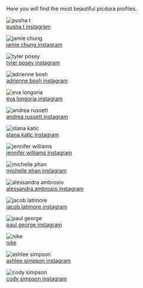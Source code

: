 Here you will find the most beautiful picdora profiles.
 
<img src="https://scontent.cdninstagram.com/t51.2885-15/s640x640/sh0.08/e35/14374107_160223184428517_8173314165763473408_n.jpg?ig_cache_key=MTM0Njc3MzY5MDI0Nzc5OTgyMQ%3D%3D.2" alt="pusha t"><br />
<a href="https://www.picdora.com/instagram/kingpush">pusha t instagram</a>

<img src="https://scontent.cdninstagram.com/t51.2885-15/s640x640/sh0.08/e35/14350939_307132082984281_2718245330888949760_n.jpg?ig_cache_key=MTM0ODI4MjcwMzk3MTk1NDE5OQ%3D%3D.2.l" alt="jamie chung"><br />
<a href="https://www.picdora.com/instagram/jamiejchung">jamie chung instagram</a>

<img src="https://scontent.cdninstagram.com/t51.2885-15/s640x640/sh0.08/e35/13739467_1753098911605913_1480695818_n.jpg?ig_cache_key=MTMxMjY1MzY5NjIzMjgzNTc5Nw%3D%3D.2" alt="tyler posey"><br />
<a href="https://www.picdora.com/instagram/tylerposey58">tyler posey instagram</a>

<img src="https://scontent.cdninstagram.com/t51.2885-19/s320x320/12407406_178492249173884_1646162788_a.jpg" alt="adrienne bosh"><br />
<a href="https://www.picdora.com/instagram/mrsadriennebosh">adrienne bosh instagram</a>

<img src="https://scontent.cdninstagram.com/t51.2885-19/s320x320/13181273_882288761881576_1952442881_a.jpg" alt="eva longoria"><br />
<a href="https://www.picdora.com/instagram/evalongoria">eva longoria instagram</a>

<img src="https://scontent.cdninstagram.com/t51.2885-15/s640x640/sh0.08/e35/14718229_1120483304708070_2243544835002728448_n.jpg?ig_cache_key=MTM2MDU0MDcwMzA3MTkxNjM4NA%3D%3D.2.l" alt="andrea russett"><br />
<a href="https://www.picdora.com/instagram/andrearussett">andrea russett instagram</a>

<img src="https://igcdn-photos-b-a.akamaihd.net/hphotos-ak-xfa1/t51.2885-19/s320x320/12750085_196377234059657_714389659_a.jpg" alt="stana katic"><br />
<a href="https://www.picdora.com/instagram/drstanakatic">stana katic instagram</a>

<img src="https://scontent.cdninstagram.com/t51.2885-15/s640x640/sh0.08/e35/c0.46.972.972/14717630_118464088628727_8539804871887421440_n.jpg?ig_cache_key=MTM2OTI5OTU2Mjg4ODIyOTI5Mg%3D%3D.2.c" alt="jennifer williams"><br />
<a href="https://www.picdora.com/instagram/jenniferwilliams">jennifer williams instagram</a>

<img src="https://scontent.cdninstagram.com/t51.2885-19/s320x320/13694512_1774416209508145_1173050468_a.jpg" alt="michelle phan"><br />
<a href="https://www.picdora.com/instagram/michellephan">michelle phan instagram</a>

<img src="https://scontent.cdninstagram.com/t51.2885-19/s320x320/11259795_1685667041688114_861851312_a.jpg" alt="alessandra ambrosio"><br />
<a href="https://www.picdora.com/instagram/alessandraambrosio">alessandra ambrosio instagram</a>

<img src="https://scontent.cdninstagram.com/t51.2885-19/s320x320/13551727_254879224904018_130371300_a.jpg" alt="jacob latimore"><br />
<a href="https://www.picdora.com/instagram/jacoblatimore">jacob latimore instagram</a>

<img src="https://scontent.cdninstagram.com/t51.2885-19/s320x320/13686978_1052981434751297_1381815125_a.jpg" alt="paul george"><br />
<a href="https://www.picdora.com/instagram/ygtrece">paul george instagram</a>

<img src="https://scontent.cdninstagram.com/t51.2885-19/s320x320/14063329_1106171289461768_1810721838_a.jpg" alt="nike"><br />
<a href="https://www.picdora.com/instagram/nike">nike</a>

<img src="https://scontent.cdninstagram.com/t51.2885-19/s320x320/11199426_1636471149944010_870285733_a.jpg" alt="ashlee simpson"><br />
<a href="https://www.picdora.com/instagram/ashleesimpsonross">ashlee simpson instagram</a>

<img src="https://scontent.cdninstagram.com/t51.2885-19/s320x320/12547751_1090646777652714_450792823_a.jpg" alt="cody simpson"><br />
<a href="https://www.picdora.com/instagram/codysimpson">cody simpson instagram</a>

